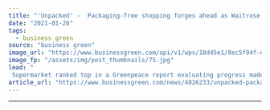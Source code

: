 ```yaml
---
title: "'Unpacked' -  Packaging-free shopping forges ahead as Waitrose launches expanded trial"
date: "2021-01-26"
tags: 
  - business green
source: "business green"
image_url: "https://www.businessgreen.com/api/v1/wps/18d45e1/8ec5f94f-e1b1-4b54-ade3-b5cf56a5fd01/6/waitrose-13178124092677-185x114.jpg"
image_fp: "/assets/img/post_thumbnails/75.jpg"
lead: "
 Supermarket ranked top in a Greenpeace report evaluating progress made by UK supermarkets in slashing plastic use ..."
article_url: "https://www.businessgreen.com/news/4026233/unpacked-packaging-free-shopping-forges-ahead-waitrose-launches-expanded-trial"
---
```


---
